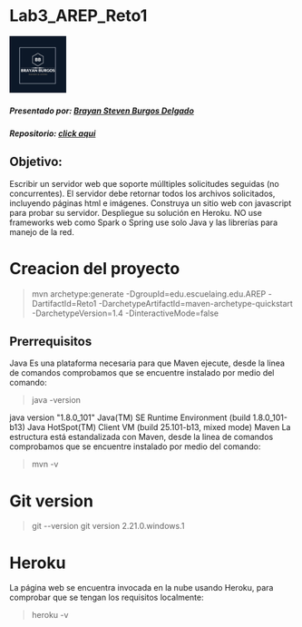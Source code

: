 # Lab3_AREP_Reto1
<img src="https://github.com/sf-burgos/ArquitecturaEmpresarial/blob/master/laboratorio1AREP-app/resources/Imagenes/BB.jpg" width="100" height="100">

##### **Presentado por:** **[Brayan Steven Burgos Delgado](https://www.linkedin.com/in/brayan-steven-burgos-delgado-21a9a0178/)**
##### Repositorio: [click aqui](https://github.com/sf-burgos/Lab3_AREP_Reto1)
## Objetivo:

Escribir un servidor web que soporte múlltiples solicitudes seguidas (no concurrentes). El servidor debe retornar todos los archivos solicitados, incluyendo páginas html e imágenes. Construya un sitio web con javascript para probar su servidor. Despliegue su solución en Heroku. NO use frameworks web como Spark o Spring use solo Java y las librerías para manejo de la red.

# Creacion del proyecto 

> mvn archetype:generate -DgroupId=edu.escuelaing.edu.AREP -DartifactId=Reto1 -DarchetypeArtifactId=maven-archetype-quickstart -DarchetypeVersion=1.4 -DinteractiveMode=false

## Prerrequisitos

Java
Es una plataforma necesaria para que Maven ejecute, desde la linea de comandos comprobamos que se encuentre instalado por medio del comando:

> java -version

java version "1.8.0_101"
Java(TM) SE Runtime Environment (build 1.8.0_101-b13)
Java HotSpot(TM) Client VM (build 25.101-b13, mixed mode)
Maven
La estructura está estandalizada con Maven, desde la linea de comandos comprobamos que se encuentre instalado por medio del comando:

> mvn -v

# Git version

>git --version
>git version 2.21.0.windows.1

# Heroku
La página web se encuentra invocada en la nube usando Heroku, para comprobar que se tengan los requisitos localmente:

> heroku -v



